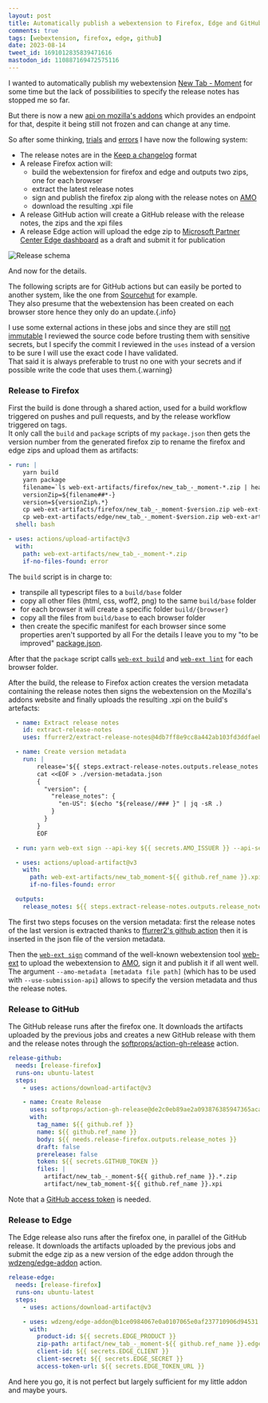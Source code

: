 ```yaml
---
layout: post
title: Automatically publish a webextension to Firefox, Edge and GitHub
comments: true
tags: [webextension, firefox, edge, github]
date: 2023-08-14
tweet_id: 1691012835839471616
mastodon_id: 110887169472575116
---
```


I wanted to automatically publish my webextension [New Tab - Moment](https://github.com/laedit/new-tab-moment) for some time but the lack of possibilities to specify the release notes has stopped me so far.

But there is now a new [api on mozilla's addons](https://addons-server.readthedocs.io/en/latest/topics/api/addons.html) which provides an endpoint for that, despite it being still not frozen and can change at any time.  

So after some thinking, [trials](https://github.com/mozilla/web-ext/issues/2686) and [errors](https://github.com/mozilla/web-ext/issues/2691) I have now the following system:

- The release notes are in the [Keep a changelog](https://keepachangelog.com) format
- A release Firefox action will:
  - build the webextension for firefox and edge and outputs two zips, one for each browser
  - extract the latest release notes
  - sign and publish the firefox zip along with the release notes on [AMO](https://addons.mozilla.org/)
  - download the resulting .xpi file
- A release GitHub action will create a GitHub release with the release notes, the zips and the xpi files
- A release Edge action will upload the edge zip to [Microsoft Partner Center Edge dashboard](https://partner.microsoft.com/en-us/dashboard/microsoftedge/overview) as a draft and submit it for publication

![Release schema](/resources/automatically-publish-webextension-to-firefox-edge-and-github/Release-schema.png)

And now for the details.

The following scripts are for GitHub actions but can easily be ported to another system, like the one from [Sourcehut](https://sourcehut.org/) for example.  
They also presume that the webextension has been created on each browser store hence they only do an update.{.info}

I use some external actions in these jobs and since they are still [not immutable](https://github.com/github/roadmap/issues/592) I reviewed the source code before trusting them with sensitive secrets, but I specify the commit I reviewed in the `uses` instead of a version to be sure I will use the exact code I have validated.  
That said it is always preferable to trust no one with your secrets and if possible write the code that uses them.{.warning}

### Release to Firefox
First the build is done through a shared action, used for a build workflow triggered on pushes and pull requests, and by the release workflow triggered on tags.  
It only call the `build` and `package` scripts of my `package.json` then gets the version number from the generated firefox zip to rename the firefox and edge zips and upload them as artifacts:

```yml
- run: |
    yarn build
    yarn package
    filename=`ls web-ext-artifacts/firefox/new_tab_-_moment-*.zip | head`
    versionZip=${filename##*-}
    version=${versionZip%.*}
    cp web-ext-artifacts/firefox/new_tab_-_moment-$version.zip web-ext-artifacts/new_tab_-_moment-$version.firefox.zip
    cp web-ext-artifacts/edge/new_tab_-_moment-$version.zip web-ext-artifacts/new_tab_-_moment-$version.edge.zip
  shell: bash

- uses: actions/upload-artifact@v3
  with:
    path: web-ext-artifacts/new_tab_-_moment-*.zip
    if-no-files-found: error
```

The `build` script is in charge to:
- transpile all typescript files to a `build/base` folder
- copy all other files (html, css, woff2, png) to the same `build/base` folder
- for each browser it will create a specific folder `build/{browser}`
- copy all the files from `build/base` to each browser folder
- then create the specific manifest for each browser since some properties aren't supported by all
For the details I leave you to my "to be improved" [package.json](https://github.com/laedit/new-tab-moment/blob/master/package.json).

After that the `package` script calls [`web-ext build`](https://extensionworkshop.com/documentation/develop/web-ext-command-reference/#web-ext-build) and [`web-ext lint`](https://extensionworkshop.com/documentation/develop/web-ext-command-reference/#web-ext-lint) for each browser folder.

After the build, the release to Firefox action creates the version metadata containing the release notes then signs the webextension on the Mozilla's addons website and finally uploads the resulting .xpi on the build's artefacts:

```yml
  - name: Extract release notes
    id: extract-release-notes
    uses: ffurrer2/extract-release-notes@4db7ff8e9cc8a442ab103fd3ddfaebd0f8f36e4c

  - name: Create version metadata
    run: |
        release='${{ steps.extract-release-notes.outputs.release_notes }}'
        cat <<EOF > ./version-metadata.json
        {
          "version": {
            "release_notes": {
              "en-US": $(echo "${release//### }" | jq -sR .)
            }
          }
        }
        EOF

  - run: yarn web-ext sign --api-key ${{ secrets.AMO_ISSUER }} --api-secret ${{ secrets.AMO_SECRET }} --use-submission-api --channel=listed --source-dir build/firefox --amo-metadata ./version-metadata.json

  - uses: actions/upload-artifact@v3
    with:
      path: web-ext-artifacts/new_tab_moment-${{ github.ref_name }}.xpi
      if-no-files-found: error

  outputs:
    release_notes: ${{ steps.extract-release-notes.outputs.release_notes }}
```

The first two steps focuses on the version metadata: first the release notes of the last version is extracted thanks to [ffurrer2's github action](https://github.com/ffurrer2/extract-release-notes/) then it is inserted in the json file of the version metadata.

Then the [`web-ext sign`](https://extensionworkshop.com/documentation/develop/web-ext-command-reference/#web-ext-sign) command of the well-known webextension tool [web-ext](https://extensionworkshop.com/documentation/develop/getting-started-with-web-ext/) to upload the webextension to [AMO](https://addons.mozilla.org/), sign it and publish it if all went well.  
The argument `--amo-metadata [metadata file path]` (which has to be used with `--use-submission-api`) allows to specify the version metadata and thus the release notes.

### Release to GitHub
The GitHub release runs after the firefox one. It downloads the artifacts uploaded by the previous jobs and creates a new GitHub release with them and the release notes through the [softprops/action-gh-release](https://github.com/softprops/action-gh-release) action.

```yml
release-github:
  needs: [release-firefox]
  runs-on: ubuntu-latest
  steps:
    - uses: actions/download-artifact@v3

    - name: Create Release
      uses: softprops/action-gh-release@de2c0eb89ae2a093876385947365aca7b0e5f844
      with:
        tag_name: ${{ github.ref }}
        name: ${{ github.ref_name }}
        body: ${{ needs.release-firefox.outputs.release_notes }}
        draft: false
        prerelease: false
        token: ${{ secrets.GITHUB_TOKEN }}
        files: |
          artifact/new_tab_-_moment-${{ github.ref_name }}.*.zip
          artifact/new_tab_moment-${{ github.ref_name }}.xpi
```

Note that a [GitHub access token](https://docs.github.com/en/authentication/keeping-your-account-and-data-secure/managing-your-personal-access-tokens) is needed.

### Release to Edge
The Edge release also runs after the firefox one, in parallel of the GitHub release. It downloads the artifacts uploaded by the previous jobs and submit the edge zip as a new version of the edge addon through the [wdzeng/edge-addon](https://github.com/wdzeng/edge-addon) action.

```yml
release-edge:
  needs: [release-firefox]
  runs-on: ubuntu-latest
  steps:
    - uses: actions/download-artifact@v3

    - uses: wdzeng/edge-addon@b1ce0984067e0a0107065e0af237710906d94531
      with:
        product-id: ${{ secrets.EDGE_PRODUCT }}
        zip-path: artifact/new_tab_-_moment-${{ github.ref_name }}.edge.zip
        client-id: ${{ secrets.EDGE_CLIENT }}
        client-secret: ${{ secrets.EDGE_SECRET }}
        access-token-url: ${{ secrets.EDGE_TOKEN_URL }}
```

And here you go, it is not perfect but largely sufficient for my little addon and maybe yours.